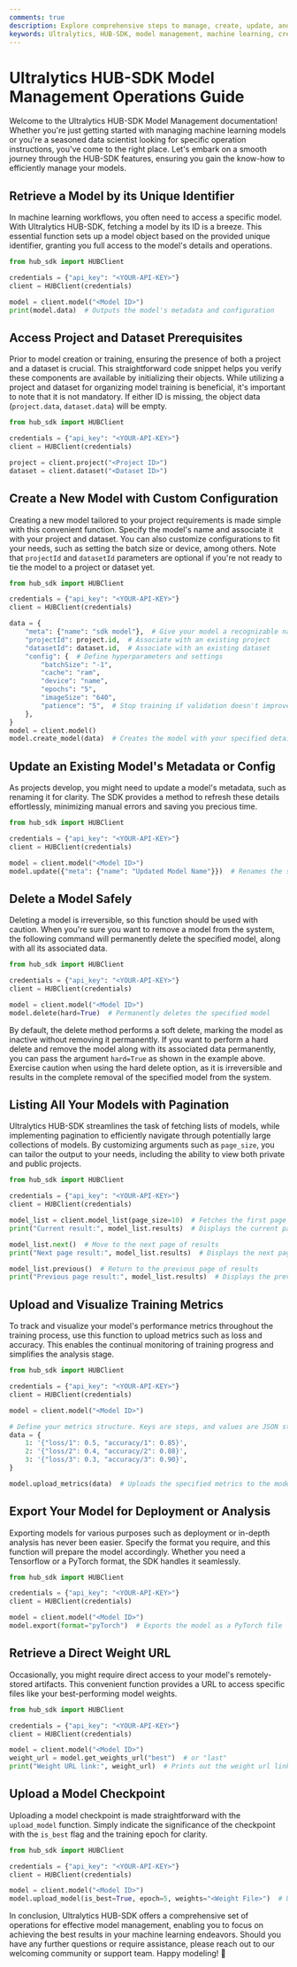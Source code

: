 ```yaml
---
comments: true
description: Explore comprehensive steps to manage, create, update, and deploy your ML models with Ultralytics HUB-SDK. Elevate your machine learning workflows.
keywords: Ultralytics, HUB-SDK, model management, machine learning, create model, update model, deploy model, ML workflow
---
```


# Ultralytics HUB-SDK Model Management Operations Guide

Welcome to the Ultralytics HUB-SDK Model Management documentation! Whether you're just getting started with managing machine learning models or you're a seasoned data scientist looking for specific operation instructions, you've come to the right place. Let's embark on a smooth journey through the HUB-SDK features, ensuring you gain the know-how to efficiently manage your models.

## Retrieve a Model by its Unique Identifier

In machine learning workflows, you often need to access a specific model. With Ultralytics HUB-SDK, fetching a model by its ID is a breeze. This essential function sets up a model object based on the provided unique identifier, granting you full access to the model's details and operations.

```python
from hub_sdk import HUBClient

credentials = {"api_key": "<YOUR-API-KEY>"}
client = HUBClient(credentials)

model = client.model("<Model ID>")
print(model.data)  # Outputs the model's metadata and configuration
```

## Access Project and Dataset Prerequisites

Prior to model creation or training, ensuring the presence of both a project and a dataset is crucial. This straightforward code snippet helps you verify these components are available by initializing their objects. While utilizing a project and dataset for organizing model training is beneficial, it's important to note that it is not mandatory. If either ID is missing, the object data (`project.data`, `dataset.data`) will be empty.

```python
from hub_sdk import HUBClient

credentials = {"api_key": "<YOUR-API-KEY>"}
client = HUBClient(credentials)

project = client.project("<Project ID>")
dataset = client.dataset("<Dataset ID>")
```

## Create a New Model with Custom Configuration

Creating a new model tailored to your project requirements is made simple with this convenient function. Specify the model's name and associate it with your project and dataset. You can also customize configurations to fit your needs, such as setting the batch size or device, among others. Note that `projectId` and `datasetId` parameters are optional if you're not ready to tie the model to a project or dataset yet.

```python
from hub_sdk import HUBClient

credentials = {"api_key": "<YOUR-API-KEY>"}
client = HUBClient(credentials)

data = {
    "meta": {"name": "sdk model"},  # Give your model a recognizable name
    "projectId": project.id,  # Associate with an existing project
    "datasetId": dataset.id,  # Associate with an existing dataset
    "config": {  # Define hyperparameters and settings
        "batchSize": "-1",
        "cache": "ram",
        "device": "name",
        "epochs": "5",
        "imageSize": "640",
        "patience": "5",  # Stop training if validation doesn't improve
    },
}
model = client.model()
model.create_model(data)  # Creates the model with your specified details
```

## Update an Existing Model's Metadata or Config

As projects develop, you might need to update a model's metadata, such as renaming it for clarity. The SDK provides a method to refresh these details effortlessly, minimizing manual errors and saving you precious time.

```python
from hub_sdk import HUBClient

credentials = {"api_key": "<YOUR-API-KEY>"}
client = HUBClient(credentials)

model = client.model("<Model ID>")
model.update({"meta": {"name": "Updated Model Name"}})  # Renames the specified model
```

## Delete a Model Safely

Deleting a model is irreversible, so this function should be used with caution. When you're sure you want to remove a model from the system, the following command will permanently delete the specified model, along with all its associated data.

```python
from hub_sdk import HUBClient

credentials = {"api_key": "<YOUR-API-KEY>"}
client = HUBClient(credentials)

model = client.model("<Model ID>")
model.delete(hard=True)  # Permanently deletes the specified model
```

By default, the delete method performs a soft delete, marking the model as inactive without removing it permanently. If you want to perform a hard delete and remove the model along with its associated data permanently, you can pass the argument `hard=True` as shown in the example above. Exercise caution when using the hard delete option, as it is irreversible and results in the complete removal of the specified model from the system.

## Listing All Your Models with Pagination

Ultralytics HUB-SDK streamlines the task of fetching lists of models, while implementing pagination to efficiently navigate through potentially large collections of models. By customizing arguments such as `page_size`, you can tailor the output to your needs, including the ability to view both private and public projects.

```python
from hub_sdk import HUBClient

credentials = {"api_key": "<YOUR-API-KEY>"}
client = HUBClient(credentials)

model_list = client.model_list(page_size=10)  # Fetches the first page with 10 models
print("Current result:", model_list.results)  # Displays the current page's models

model_list.next()  # Move to the next page of results
print("Next page result:", model_list.results)  # Displays the next page's models

model_list.previous()  # Return to the previous page of results
print("Previous page result:", model_list.results)  # Displays the previous page's models
```

## Upload and Visualize Training Metrics

To track and visualize your model's performance metrics throughout the training process, use this function to upload metrics such as loss and accuracy. This enables the continual monitoring of training progress and simplifies the analysis stage.

```python
from hub_sdk import HUBClient

credentials = {"api_key": "<YOUR-API-KEY>"}
client = HUBClient(credentials)

model = client.model("<Model ID>")

# Define your metrics structure. Keys are steps, and values are JSON strings of metrics.
data = {
    1: '{"loss/1": 0.5, "accuracy/1": 0.85}',
    2: '{"loss/2": 0.4, "accuracy/2": 0.88}',
    3: '{"loss/3": 0.3, "accuracy/3": 0.90}',
}

model.upload_metrics(data)  # Uploads the specified metrics to the model
```

## Export Your Model for Deployment or Analysis

Exporting models for various purposes such as deployment or in-depth analysis has never been easier. Specify the format you require, and this function will prepare the model accordingly. Whether you need a Tensorflow or a PyTorch format, the SDK handles it seamlessly.

```python
from hub_sdk import HUBClient

credentials = {"api_key": "<YOUR-API-KEY>"}
client = HUBClient(credentials)

model = client.model("<Model ID>")
model.export(format="pyTorch")  # Exports the model as a PyTorch file
```

## Retrieve a Direct Weight URL

Occasionally, you might require direct access to your model's remotely-stored artifacts. This convenient function provides a URL to access specific files like your best-performing model weights.

```python
from hub_sdk import HUBClient

credentials = {"api_key": "<YOUR-API-KEY>"}
client = HUBClient(credentials)

model = client.model("<Model ID>")
weight_url = model.get_weights_url("best")  # or "last"
print("Weight URL link:", weight_url)  # Prints out the weight url link
```

## Upload a Model Checkpoint

Uploading a model checkpoint is made straightforward with the `upload_model` function. Simply indicate the significance of the checkpoint with the `is_best` flag and the training epoch for clarity.

```python
from hub_sdk import HUBClient

credentials = {"api_key": "<YOUR-API-KEY>"}
client = HUBClient(credentials)

model = client.model("<Model ID>")
model.upload_model(is_best=True, epoch=5, weights="<Weight File>")  # Uploads the specified model checkpoint
```

In conclusion, Ultralytics HUB-SDK offers a comprehensive set of operations for effective model management, enabling you to focus on achieving the best results in your machine learning endeavors. Should you have any further questions or require assistance, please reach out to our welcoming community or support team. Happy modeling! 🚀
